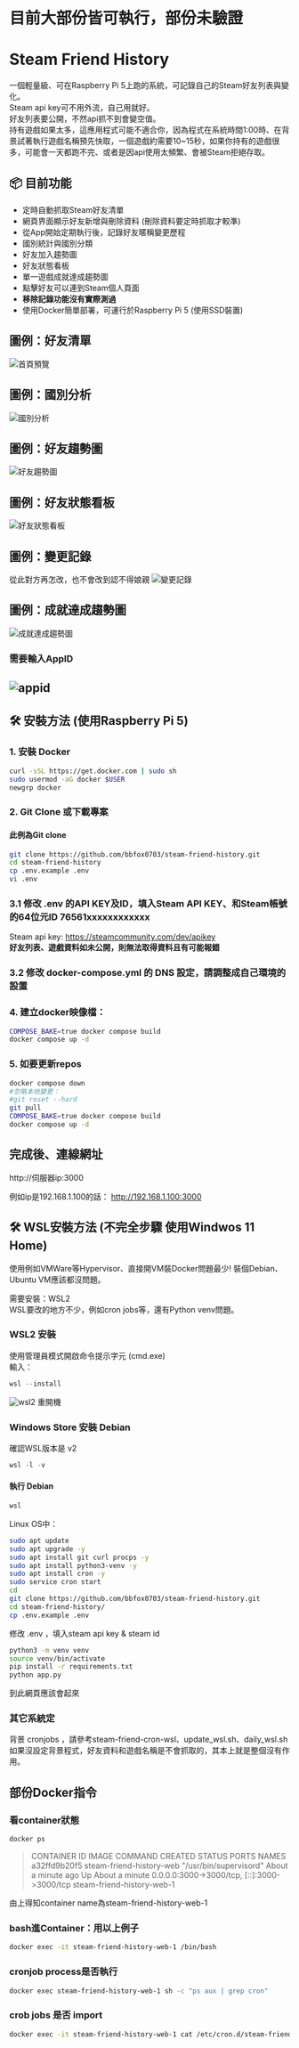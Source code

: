 # 目前大部份皆可執行，部份未驗證

# Steam Friend History

一個輕量級、可在Raspberry Pi 5上跑的系統，可記錄自己的Steam好友列表與變化。  
Steam api key可不用外流，自己用就好。  
好友列表要公開，不然api抓不到會變空值。  
持有遊戲如果太多，這應用程式可能不適合你，因為程式在系統時間1:00時、在背景試著執行遊戲名稱預先快取，一個遊戲約需要10~15秒，如果你持有的遊戲很多，可能會一天都跑不完、或者是因api使用太頻繁、會被Steam拒絕存取。  

## 📦 目前功能
- 定時自動抓取Steam好友清單
- 網頁界面顯示好友新增與刪除資料 (刪除資料要定時抓取才較準)
- 從App開始定期執行後，記錄好友暱稱變更歷程
- 國別統計與國別分類
- 好友加入趨勢圖
- 好友狀態看板
- 單一遊戲成就達成趨勢圖
- 點擊好友可以連到Steam個人頁面
- **移除記錄功能沒有實際測過**
- 使用Docker簡單部署，可運行於Raspberry Pi 5 (使用SSD裝置)

## 圖例：好友清單
![首頁預覽](./docs/index.png)
## 圖例：國別分析
![國別分析](./docs/country.png)
## 圖例：好友趨勢圖
![好友趨勢圖](./docs/trend.png)
## 圖例：好友狀態看板 
![好友狀態看板 ](./docs/status_board.png)
## 圖例：變更記錄 
從此對方再怎改，也不會改到認不得娘親
![變更記錄 ](./docs/history.png)
## 圖例：成就達成趨勢圖
![成就達成趨勢圖 ](./docs/achievement_trend.png)
### 需要輸入AppID
![appid ](./docs/appid.png)
---

## 🛠️ 安裝方法 (使用Raspberry Pi 5)

### 1. 安裝 Docker
```bash
curl -sSL https://get.docker.com | sudo sh
sudo usermod -aG docker $USER
newgrp docker
```

### 2. Git Clone 或下載專案
#### 此例為Git clone
```bash
git clone https://github.com/bbfox0703/steam-friend-history.git
cd steam-friend-history
cp .env.example .env
vi .env
```

### 3.1 修改 .env 的API KEY及ID，填入Steam API KEY、和Steam帳號的64位元ID 76561xxxxxxxxxxxx
Steam api key: https://steamcommunity.com/dev/apikey  
**好友列表、遊戲資料如未公開，則無法取得資料且有可能報錯**

### 3.2 修改 docker-compose.yml 的 DNS 設定，請調整成自己環境的設置

### 4. 建立docker映像檔：
```bash
COMPOSE_BAKE=true docker compose build
docker compose up -d
```

### 5. 如要更新repos
```bash
docker compose down
#忽略本地變更：
#git reset --hard
git pull
COMPOSE_BAKE=true docker compose build
docker compose up -d
```

## 完成後、連線網址
http://伺服器ip:3000

例如ip是192.168.1.100的話：
http://192.168.1.100:3000

## 🛠️ WSL安裝方法 (不完全步驟 使用Windwos 11 Home)
使用例如VMWare等Hypervisor、直接開VM裝Docker問題最少! 裝個Debian、Ubuntu VM應該都沒問題。  
  
需要安裝：WSL2  
WSL要改的地方不少，例如cron jobs等，還有Python venv問題。  

### WSL2 安裝
使用管理員模式開啟命令提示字元 (cmd.exe)  
輸入：  
```powershell
wsl --install
```
![wsl2 ](./docs/wsl2.png)
重開機  

### Windows Store 安裝 Debian
確認WSL版本是 v2
```powershell
wsl -l -v
```

#### 執行 Debian
```powershell
wsl
```
  
Linux OS中：
```bash
sudo apt update
sudo apt upgrade -y
sudo apt install git curl procps -y
sudo apt install python3-venv -y
sudo apt install cron -y
sudo service cron start
cd
git clone https://github.com/bbfox0703/steam-friend-history.git
cd steam-friend-history/
cp .env.example .env
```

修改 .env ，填入steam api key & steam id  

```bash
python3 -m venv venv
source venv/bin/activate
pip install -r requirements.txt
python app.py
```
到此網頁應該會起來

### 其它系統定
背景 cronjobs ，請參考steam-friend-cron-wsl、update_wsl.sh、daily_wsl.sh  
如果沒設定背景程式，好友資料和遊戲名稱是不會抓取的，其本上就是整個沒有作用。  
  
  
  
  
## 部份Docker指令

### 看container狀態
```bash
docker ps
```
>CONTAINER ID   IMAGE                      COMMAND                  CREATED              STATUS              PORTS                                         NAMES
>a32ffd9b20f5   steam-friend-history-web   "/usr/bin/supervisord"   About a minute ago   Up About a minute   0.0.0.0:3000->3000/tcp, [::]:3000->3000/tcp   steam-friend-history-web-1

由上得知container name為steam-friend-history-web-1

### bash進Container：用以上例子
```bash
docker exec -it steam-friend-history-web-1 /bin/bash
```

### cronjob process是否執行
```bash
docker exec steam-friend-history-web-1 sh -c "ps aux | grep cron"
```

### crob jobs 是否 import
```bash
docker exec -it steam-friend-history-web-1 cat /etc/cron.d/steam-friend-cron
```